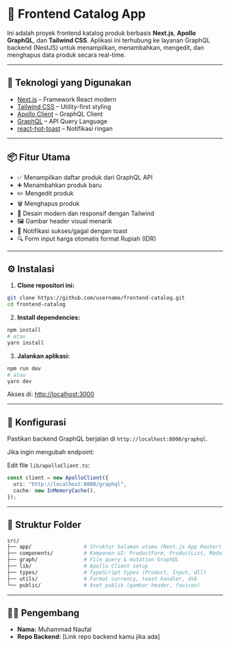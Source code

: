 # 🏩 Frontend Catalog App

Ini adalah proyek frontend katalog produk berbasis **Next.js**, **Apollo GraphQL**, dan **Tailwind CSS**. Aplikasi ini terhubung ke layanan GraphQL backend (NestJS) untuk menampilkan, menambahkan, mengedit, dan menghapus data produk secara real-time.

---

## 🚀 Teknologi yang Digunakan

- [Next.js](https://nextjs.org/) – Framework React modern
- [Tailwind CSS](https://tailwindcss.com/) – Utility-first styling
- [Apollo Client](https://www.apollographql.com/docs/react/) – GraphQL Client
- [GraphQL](https://graphql.org/) – API Query Language
- [react-hot-toast](https://react-hot-toast.com/) – Notifikasi ringan

---

## 📦 Fitur Utama

- ✅ Menampilkan daftar produk dari GraphQL API
- ➕ Menambahkan produk baru
- ✏️ Mengedit produk
- 🗑️ Menghapus produk
- 🎨 Desain modern dan responsif dengan Tailwind
- 🖼️ Gambar header visual menarik
- 🔔 Notifikasi sukses/gagal dengan toast
- 🔍 Form input harga otomatis format Rupiah (IDR)

---

## ⚙️ Instalasi

1. **Clone repositori ini:**

```bash
git clone https://github.com/username/frontend-catalog.git
cd frontend-catalog
```

2. **Install dependencies:**

```bash
npm install
# atau
yarn install
```

3. **Jalankan aplikasi:**

```bash
npm run dev
# atau
yarn dev
```

Akses di: [http://localhost:3000](http://localhost:3000)

---

## 🔗 Konfigurasi

Pastikan backend GraphQL berjalan di `http://localhost:8000/graphql`.

Jika ingin mengubah endpoint:

Edit file `lib/apolloClient.ts`:

```ts
const client = new ApolloClient({
  uri: "http://localhost:8000/graphql",
  cache: new InMemoryCache(),
});
```

---

## 📁 Struktur Folder

```bash
src/
├── app/                 # Struktur halaman utama (Next.js App Router)
├── components/          # Komponen UI: ProductForm, ProductList, Modal, dll
├── graph/               # File query & mutation GraphQL
├── lib/                 # Apollo Client setup
├── types/               # TypeScript types (Product, Input, dll)
├── utils/               # Format currency, toast handler, dsb
└── public/              # Aset publik (gambar header, favicon)
```

---

## 👨‍💻 Pengembang

- **Nama:** Muhammad Naufal
- **Repo Backend:** [Link repo backend kamu jika ada]
